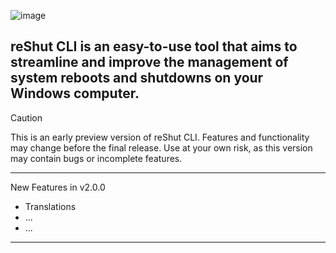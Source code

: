 ![image](https://github.com/user-attachments/assets/4e7b1ba2-7a77-45c0-bb2f-5e4ebcad1964)

 
## reShut CLI is an easy-to-use tool that aims to streamline and improve the management of system reboots and shutdowns on your Windows computer.
> [!CAUTION]
> This is an early preview version of reShut CLI. Features and functionality may change before the final release. Use at your own risk, as this version may contain bugs or incomplete features.
-----
New Features in v2.0.0
* Translations
* ...
* ...
-----

